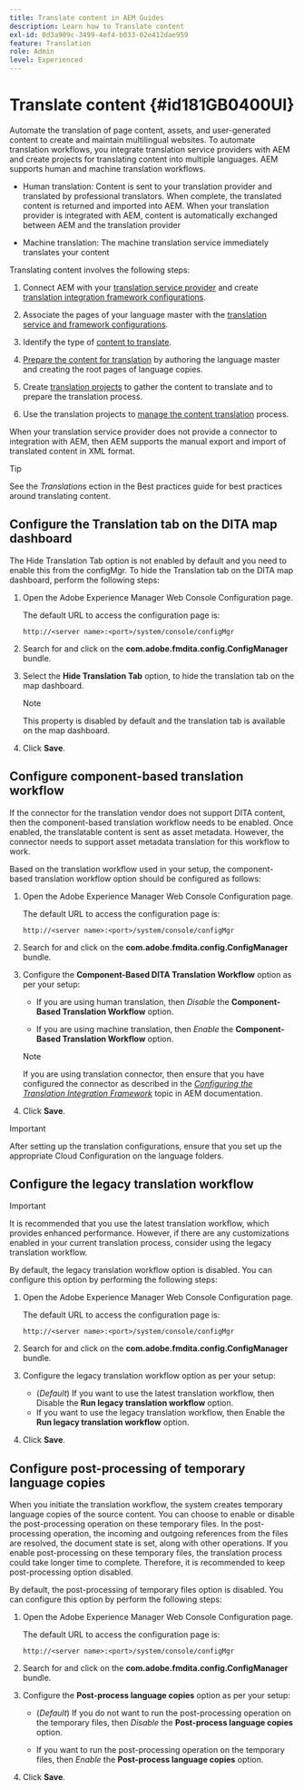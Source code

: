 ```yaml
---
title: Translate content in AEM Guides
description: Learn how to Translate content
exl-id: 0d3a909c-3499-4ef4-b033-02e412dae959
feature: Translation
role: Admin
level: Experienced
---
```

# Translate content {#id181GB0400UI}

Automate the translation of page content, assets, and user-generated content to create and maintain multilingual websites. To automate translation workflows, you integrate translation service providers with AEM and create projects for translating content into multiple languages. AEM supports human and machine translation workflows.

-   Human translation: Content is sent to your translation provider and translated by professional translators. When complete, the translated content is returned and imported into AEM. When your translation provider is integrated with AEM, content is automatically exchanged between AEM and the translation provider

-   Machine translation: The machine translation service immediately translates your content


Translating content involves the following steps:

1.  Connect AEM with your [translation service provider](https://helpx.adobe.com/experience-manager/6-5/sites/administering/using/tc-tic.html#ConnectingtoaTranslationServiceProvider) and create [translation integration framework configurations](https://helpx.adobe.com/experience-manager/6-5/sites/administering/using/tc-tic.html#CreatingaTranslationIntegrationConfiguration).

1.  Associate the pages of your language master with the [translation service and framework configurations](https://helpx.adobe.com/experience-manager/6-5/sites/administering/using/tc-tic.html#ConfiguringPagesforTranslation).

1.  Identify the type of [content to translate](https://helpx.adobe.com/experience-manager/6-5/sites/administering/using/tc-rules.html).

1.  [Prepare the content for translation](https://helpx.adobe.com/experience-manager/6-5/sites/administering/using/tc-prep.html) by authoring the language master and creating the root pages of language copies.

1.  Create [translation projects](https://helpx.adobe.com/experience-manager/6-5/sites/administering/using/tc-manage.html) to gather the content to translate and to prepare the translation process.

1.  Use the translation projects to [manage the content translation](https://helpx.adobe.com/experience-manager/6-5/sites/administering/using/tc-manage.html) process.


When your translation service provider does not provide a connector to integration with AEM, then AEM supports the manual export and import of translated content in XML format.

>[!TIP]
>
> See the *Translation*s ection in the Best practices guide for best practices around translating content.

## Configure the Translation tab on the DITA map dashboard 

The Hide Translation Tab option is not enabled by default and you need to enable this from the configMgr. To hide the Translation tab on the DITA map dashboard, perform the following steps:

1.  Open the Adobe Experience Manager Web Console Configuration page.

    The default URL to access the configuration page is:

    ```http
    http://<server name>:<port>/system/console/configMgr
    ```

1.  Search for and click on the **com.adobe.fmdita.config.ConfigManager** bundle.

1.  Select the **Hide Translation Tab** option, to hide the translation tab on the map dashboard.

    >[!NOTE]
    >
    > This property is disabled by default and the translation tab is available on the map dashboard.

1.  Click **Save**.

## Configure component-based translation workflow 

If the connector for the translation vendor does not support DITA content, then the component-based translation workflow needs to be enabled. Once enabled, the translatable content is sent as asset metadata. However, the connector needs to support asset metadata translation for this workflow to work.

Based on the translation workflow used in your setup, the component-based translation workflow option should be configured as follows:

1.  Open the Adobe Experience Manager Web Console Configuration page.

    The default URL to access the configuration page is:

    ```http
    http://<server name>:<port>/system/console/configMgr
    ```

1.  Search for and click on the **com.adobe.fmdita.config.ConfigManager** bundle.

1.  Configure the **Component-Based DITA Translation Workflow** option as per your setup:

    -   If you are using human translation, then *Disable* the **Component-Based Translation Workflow** option.

    -   If you are using machine translation, then *Enable* the **Component-Based Translation Workflow** option.

    >[!NOTE]
    >
    > If you are using translation connector, then ensure that you have configured the connector as described in the *[Configuring the Translation Integration Framework](https://helpx.adobe.com/experience-manager/6-5/sites/administering/using/tc-tic.html)* topic in AEM documentation.

1.  Click **Save**.

>[!IMPORTANT]
>
> After setting up the translation configurations, ensure that you set up the appropriate Cloud Configuration on the language folders.

## Configure the legacy translation workflow

>[!IMPORTANT]
> 
> It is recommended that you use the latest translation workflow, which provides enhanced performance. However, if there are any customizations enabled in your current translation process, consider using the legacy translation workflow. 

By default, the legacy translation workflow option is disabled. You can configure this option by performing the following steps:

1. Open the Adobe Experience Manager Web Console Configuration page.

    The default URL to access the configuration page is:

    ```http
    http://<server name>:<port>/system/console/configMgr
    ```

1.  Search for and click on the **com.adobe.fmdita.config.ConfigManager** bundle.

1.  Configure the legacy translation workflow option as per your setup:

    - (*Default*) If you want to use the latest translation workflow, then Disable the **Run legacy translation workflow** option. 
    - If you want to use the legacy translation workflow, then Enable the **Run legacy translation workflow** option.
    
1.  Click **Save**.






<!---

This was added for 2406 CS IG

## Configure the legacy translation workflow 

It is recommended that you use the latest translation workflow, which provides enhanced performance. However, you can configure the legacy translation workflow if necessary.

Based on the translation workflow used in your setup, provide the following (property) details to configure the legacy translation workflow: the component-based translation workflow option should be configured as follows:

1.  Open the Adobe Experience Manager Web Console Configuration page.

    The default URL to access the configuration page is:

    ! Add the syntax of http as given in previous config

    Note: Configure htttp code as given in previous sample
    

1.  Search for and click on the **com.adobe.fmdita.config.ConfigManager** bundle.



1.  Configure the **Run legacy translation workflow** option as per your setup:

    -   If you use the latest translation workflow, then *Disable* \( `false`\) the **Run legacy translation workflow** option. The latest translation workflow is enabled by default. <br> 

    -   If you use the legacy translation, then *Enable \( `true`\)* the **Run legacy translation workflow** option.

1.  Click **Save**.


--->


## Configure post-processing of temporary language copies 

When you initiate the translation workflow, the system creates temporary language copies of the source content. You can choose to enable or disable the post-processing operation on these temporary files. In the post-processing operation, the incoming and outgoing references from the files are resolved, the document state is set, along with other operations. If you enable post-processing on these temporary files, the translation process could take longer time to complete. Therefore, it is recommended to keep post-processing option disabled.

By default, the post-processing of temporary files option is disabled. You can configure this option by perform the following steps:

1.  Open the Adobe Experience Manager Web Console Configuration page.

    The default URL to access the configuration page is:

    ```http
    http://<server name>:<port>/system/console/configMgr
    ```

1.  Search for and click on the **com.adobe.fmdita.config.ConfigManager** bundle.

1.  Configure the **Post-process language copies** option as per your setup:

    -   \(*Default*\) If you do not want to run the post-processing operation on the temporary files, then *Disable* the **Post-process language copies** option.

    -   If you want to run the post-processing operation on the temporary files, then *Enable* the **Post-process language copies** option.

1.  Click **Save**.
